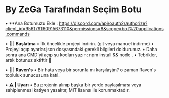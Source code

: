# By ZeGa Tarafından Seçim Botu
 • **Ana Botumuzu Ekle : https://discord.com/api/oauth2/authorize?client_id=956179160915673110&permissions=8&scope=bot%20applications.commands


 • **🔨 | Başlatma**
 • İlk öncelikle projeyi indirin. (git veya manuel indirme)
 • Projeyi açıp ayarlar.json dosyasındaki gerekli bilgileri doldurunuz.
 • Daha sonra ana CMD'yi açıp şu kodları yazın; npm install && node .
 • Tebrikler, artık botunuz aktiftir 🎉


 • **🎉 | Raven's**
 • Bir hata veya bir sorunla mı karşılaştın? o zaman Raven's topluluk sunucusuna katıl.


 • **⚠ | Uyarı**
 • Bu projenin alınıp başka bir yerde paylaşılması veya sahiplenmesi katiyen yasaktır, MIT lisansı ile korunmaktadır.
